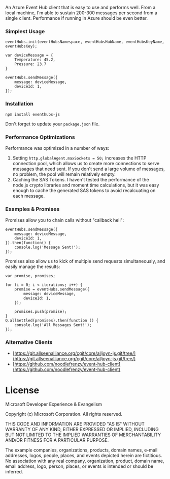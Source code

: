 An Azure Event Hub client that is easy to use and performs well. From a local machine, I'm able to sustain 200-300 messages per second from a single client. Performance if running in Azure should be even better.

### Simplest Usage

    eventHubs.init(eventHubsNamespace, eventHubsHubName, eventHubsKeyName, eventHubsKey);

    var deviceMessage = {
        Temperature: 45.2,
        Pressure: 23.7
    }

    eventHubs.sendMessage({
        message: deviceMessage,
        deviceId: 1,
    });

### Installation

	npm install eventhubs-js

Don't forget to update your `package.json` file.

### Performance Optimizations

Performance was optimized in a number of ways:

1. Setting `http.globalAgent.maxSockets = 50;` increases the HTTP connection pool, which allows us to create more connections to serve messages that need sent. If you don't send a large volume of messages, no problem, the pool will remain relatively empty.
1. Caching the SAS Tokens. I haven't tested the performance of the node.js crypto libraries and moment time calculations, but it was easy enough to cache the generated SAS tokens to avoid recalcuating on each message.

### Examples & Promises

Promises allow you to chain calls without "callback hell":

    eventHubs.sendMessage({
        message: deviceMessage,
        deviceId: 1,
    }).then(function() {
		console.log('Message Sent!');
	});

Promises also allow us to kick of multiple send requests simultaneously, and easily manage the results:

	var promise, promises;
    
	for (i = 0; i < iterations; i++) {
        promise = eventHubs.sendMessage({
        	message: deviceMessage,
			deviceId: 1,
    	});

        promises.push(promise);
    }
    Q.allSettled(promises).then(function () {
        console.log('All Messages Sent!');
    });

### Alternative Clients

* [https://git.allseenalliance.org/cgit/core/alljoyn-js.git/tree/](https://git.allseenalliance.org/cgit/core/alljoyn-js.git/tree/)
* [https://github.com/noodlefrenzy/event-hub-client](https://github.com/noodlefrenzy/event-hub-client)

# License

Microsoft Developer Experience & Evangelism

Copyright (c) Microsoft Corporation. All rights reserved.

THIS CODE AND INFORMATION ARE PROVIDED "AS IS" WITHOUT WARRANTY OF ANY KIND, EITHER EXPRESSED OR IMPLIED, INCLUDING BUT NOT LIMITED TO THE IMPLIED WARRANTIES OF MERCHANTABILITY AND/OR FITNESS FOR A PARTICULAR PURPOSE.

The example companies, organizations, products, domain names, e-mail addresses, logos, people, places, and events depicted herein are fictitious. No association with any real company, organization, product, domain name, email address, logo, person, places, or events is intended or should be inferred.
